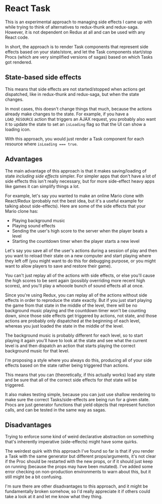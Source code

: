 # React Task

This is an experimental approach to managing side effects I came up with while
trying to think of alternatives to redux-thunk and redux-saga. However, it is
not dependent on Redux at all and can be used with any React code.

In short, the approach is to render Task components that represent side
effects based on your state/store, and let the Task components
start/stop Procs (which are very simplified versions of sagas) based on
which Tasks got rendered.

## State-based side effects

This means that side effects are not started/stopped when actions get
dispatched, like in redux-thunk and redux-saga, but when the state changes.

In most cases, this doesn't change things that much, because the actions
already make changes to the state. For example, if you have a `LOAD_RESOURCE`
action that triggers an AJAX request, you probably also want it to update the
state to set an `isLoading` flag so that the UI can show a loading icon.

With this approach, you would just render a Task component for each resource
where `isLoading === true`.

## Advantages

The main advantage of this approach is that it makes saving/loading of
state *including side effects* simpler. For simpler apps that don't have a lot
of side effects this isn't really necessary, but for more side-effect
heavy apps like games it can simplify things a lot.

For example, let's say you wanted to make an online Mario clone with
React/Redux (probably not the best idea, but it's a useful example for
talking about side-effects). Here are some of the side effects that your
Mario clone has:

* Playing background music
* Playing sound effects
* Sending the user's high score to the server when the player beats a
  level
* Starting the countdown timer when the player starts a new level

Let's say you save all of the user's actions during a session of play
and then you want to reload their state on a new computer and start
playing where they left off (you might want to do this for debugging
purpose, or you might want to allow players to save and restore their
game).

You can't just replay all of the actions with side effects, or else
you'll cause the high scores to be sent again (possibly overriding more
recent high scores), and you'll play a whooole bunch of sound effects
all at once.

Since you're using Redux, you can replay all of the actions without side
effects in order to reproduce the state exactly. But if you just start
playing the game from that state in the middle of the level, there will
be no background music playing and the countdown timer won't be counting
down, since those side effects get triggered by actions, not state, and
those actions are probably only dispatched at the beginning of each
level, whereas you just loaded the state in the middle of the level.

The background music is probably different for each level, so to start
playing it again you'll have to look at the state and see what the
current level is and then dispatch an action that starts playing the
correct background music for that level.

I'm proposing a style where you always do this, producing all of your
side effects based on the state rather being triggered than actions.

This means that you can (theoretically, if this actually works) load any
state and be sure that all of the correct side effects for *that* state
will be triggered.

It also makes testing simple, because you can just use shallow rendering
to make sure the correct Tasks/side-effects are being run for a given
state. Procs are just generator functions that yield objects that
represent function calls, and can be tested in the same way as sagas.

## Disadvantages

Trying to enforce some kind of weird declarative abstraction on
something that's inherently imperative (side-effects) might have some
quirks.

The weirdest quirk with this approach I've found so far is that if you
render a Task with the same generator but different props/arguments,
it's not clear if the Proc should be restarted with the new props, or if
it should just keep on running (because the props may have been
mutated). I've added some error checking on non-production environments
to warn about this, but it still might be a bit confusing.

I'm sure there are other disadvantages to this approach, and it might be
fundamentally broken somehow, so I'd really appreciate it if others
could take a look at it and let me know what they thing.
